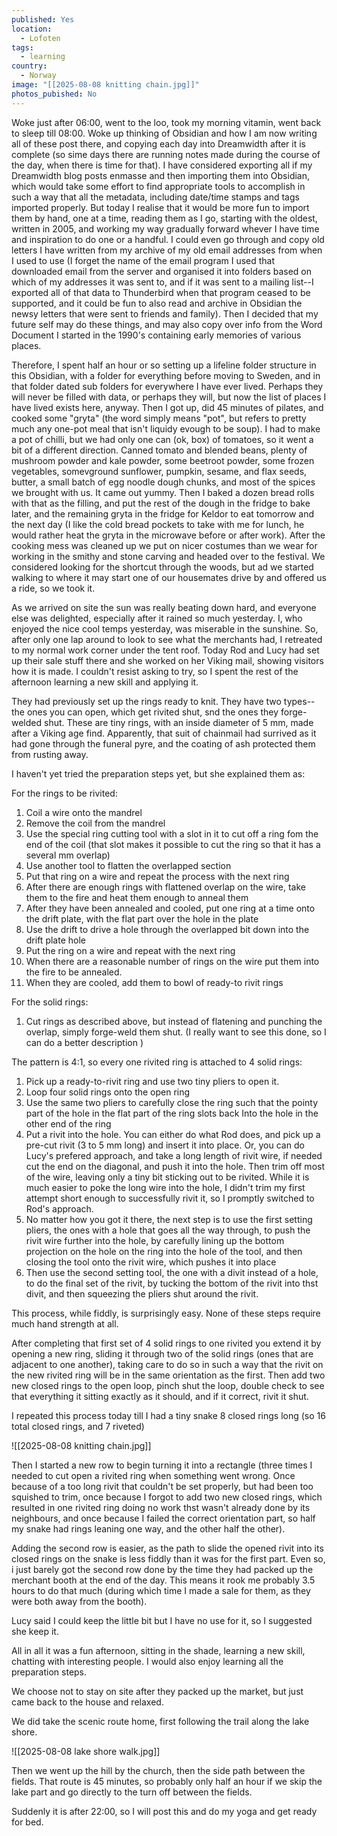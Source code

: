 ```yaml
---
published: Yes
location:
  - Lofoten
tags:
  - learning
country:
  - Norway
image: "[[2025-08-08 knitting chain.jpg]]"
photos_pubished: No
---
```

Woke just after 06:00, went to the loo, took my morning vitamin, went back to sleep till 08:00. Woke up thinking of Obsidian and how I am now writing all of these post there, and copying each day into Dreamwidth after it is complete (so sime days there are running notes made during the course of the day, when there is time for that). I have considered exporting all if my Dreamwidth blog posts enmasse and then importing them into Obsidian, which would take some effort to find appropriate tools to accomplish in such a way that all the metadata, including date/time stamps and tags imported properly. But today I realise that it would be more fun to import them by hand, one at a time, reading them as I go, starting with the oldest, written in 2005, and working my way gradually forward whever I have time and inspiration to do one or a handful. I could even go through and copy old letters I have written from my archive of my old email addresses from when I used to use (I forget the name of the email program I used that downloaded email from the server and organised it into folders based on which of my addresses it was sent to, and if it was sent to a mailing list--I exported all of that data to Thunderbird when that program ceased to be supported, and it could be fun to also read and archive in Obsidian the newsy letters that were sent to friends and family). Then I decided that my future self may do these things, and may also copy over info from the Word Document I started in the 1990's containing early memories of various places.

Therefore, I spent half an hour or so setting up a lifeline folder structure in this Obsidian, with a folder for everything before moving to Sweden, and in that folder dated sub folders for everywhere I have ever lived. Perhaps they will never be filled with data, or perhaps they will, but now the list of places I have lived exists here, anyway. 
Then I got up, did 45 minutes of pilates, and cooked some "gryta" (the word simply means "pot", but refers to pretty much any one-pot meal that isn't liquidy evough to be soup). I had to make a pot of chilli, but we had only one can (ok, box) of tomatoes, so it went a bit of a different direction. Canned tomato and blended beans, plenty of mushroom powder and kale powder, some beetroot powder, some frozen vegetables, somevground sunflower, pumpkin, sesame, and flax seeds, butter, a small batch of egg noodle dough chunks, and most of the spices we brought with us. It came out yummy.
Then I baked a dozen bread rolls with that as the filling, and put the rest of the dough in the fridge to bake later, and the remaining gryta in the fridge for Keldor to eat tomorrow and the next day (I like the cold bread pockets to take with me for lunch, he would rather heat the gryta in the microwave before or after work).
After the cooking mess was cleaned up we put on nicer costumes than we wear for working in the smithy and stone carving and headed over to the festival. We considered looking for the shortcut through the woods, but ad we started walking to where it may start one of our housemates drive by and offered us a ride, so we took it.

As we arrived on site the sun was really beating down hard, and everyone else was delighted, especially after it rained so much yesterday. I, who enjoyed the nice cool temps yesterday, was miserable in the sunshine. So, after only one lap around to look to see what the merchants had, I retreated to my normal work corner under the tent roof. Today Rod and Lucy had set up their sale stuff there  and she worked on her Viking mail, showing visitors how it is made.
I couldn't resist asking to try, so I spent the rest of the afternoon learning a new skill and applying it.

They had previously set up the rings ready to knit. They have two types--the ones you can open, which get rivited shut, snd the ones they forge-welded shut. These are tiny rings, with an inside diameter of 5 mm, made after a Viking age find. Apparently, that suit of chainmail had surrived as it had gone through the funeral pyre, and the coating of ash protected them from rusting away.

I haven't yet tried the preparation steps yet, but she explained them as:

For the rings to be rivited:

1. Coil a wire onto the mandrel 
2. Remove the coil from the mandrel 
3. Use the special ring cutting tool with a slot in it to cut off a ring fom the end of the coil (that slot makes it possible to cut the ring so that it has a several mm overlap)
4. Use another tool to flatten the overlapped section 
5. Put that ring on a wire and repeat the process with the next ring
6. After there are enough rings with flattened overlap on the wire, take them to the fire and heat them enough to anneal them
7. After they have been annealed and cooled, put one ring at a time onto the drift plate, with the flat part over the hole in the plate 
8. Use the drift to drive a hole through the overlapped bit down into the drift plate hole
9. Put the ring on a wire and repeat with the next ring
10. When there are a reasonable number of rings on the wire put them into the fire to be annealed.
11. When they are cooled, add them to bowl of ready-to rivit rings

For the solid rings:

1. Cut rings as described above, but instead of flatening and punching the overlap, simply forge-weld them shut. (I really want to see this done, so I can do a better description )

The pattern is 4:1, so every one rivited ring is attached to 4 solid rings:

1. Pick up a ready-to-rivit ring and use two tiny pliers to open it.
2. Loop four solid rings onto the open ring
3. Use the same two pliers to carefully close the ring such that the pointy part of the hole in the flat part of the ring  slots back Into the hole in the other end of the ring
4. Put a rivit into the hole. You can either do what Rod does, and pick up a pre-cut rivit (3 to 5 mm long) and insert it into place. Or, you can do Lucy's prefered approach, and take a long length of rivit wire, if needed cut the end on the diagonal, and push it into the hole. Then trim off most of the wire, leaving only a tiny bit sticking out to be rivited. While it is much easier to poke the long wire into the hole, I didn't trim my first attempt short enough to successfully rivit it, so I promptly switched to Rod's approach. 
5. No matter how you got it there, the next step is to use the first setting pliers, the ones with a hole that goes all the way through, to push the rivit wire further into the hole, by carefully lining up the bottom projection on the hole on the ring into the hole of the tool, and then closing the tool onto the rivit wire, which pushes it into place 
6. Then use the second setting tool, the one with a divit instead of a hole, to do the final set of the rivit, by tucking the bottom of the rivit into thst divit, and then squeezing the pliers shut around the rivit.

This process, while fiddly, is surprisingly easy. None of these steps require much hand strength at all.

After completing that first set of 4 solid rings to one rivited you extend it by opening a new ring, sliding it through two of the solid rings (ones that are adjacent to one another), taking care to do so in such a way that the rivit on the new rivited ring will be in the same orientation as the first. Then add two new closed rings to the open loop, pinch shut the loop, double check to see that everything it sitting exactly as it should, and if it correct, rivit it shut. 

I repeated this process today till I had a tiny snake 8 closed rings long (so 16 total closed rings, and 7 riveted) 

![[2025-08-08 knitting chain.jpg]]

Then I started a new row to begin turning it into a rectangle (three times I needed to cut open a rivited ring when something went wrong. Once because of a too long rivit that couldn't be set properly, but had been too squished to trim, once because I forgot to add two new closed rings, which resulted in one rivited ring doing no work thst wasn't already done by its neighbours, and once because I failed the correct orientation part, so half my snake had rings leaning one way, and the other half the other).

Adding the second row is easier, as the path to slide the opened rivit into its closed rings on the snake is less fiddly than it was for the first part. Even so, i just barely got the second row done by the time they had packed up the merchant booth at the end of the day.  This means it rook me probably 3.5 hours to do that much (during which time I made a sale for them, as they were both away from the booth).

Lucy said I could keep the little bit  but I have no use for it, so I suggested she keep it.

All in all it was a fun afternoon, sitting in the shade, learning a new skill, chatting with interesting people. I would also enjoy learning all the preparation steps.

We choose not to stay on site after they packed up the market, but just came back to the house and relaxed.

We did take the scenic route home, first following the trail along the lake shore.

![[2025-08-08 lake shore walk.jpg]]

Then we went up the hill by the church, then the side path between the fields. That route is 45 minutes, so probably only half an hour if we skip the lake part and go directly to the turn off between the fields.

Suddenly it is after 22:00, so I will post this and do my yoga and get ready for bed.

